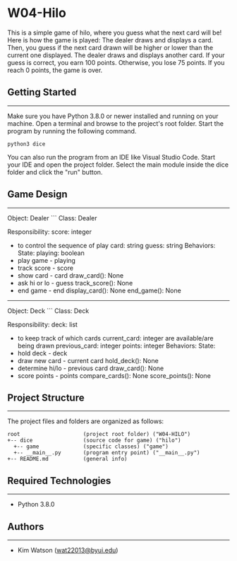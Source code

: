 # W04-Hilo
This is a simple game of hilo, where you guess what the next card will be! Here is how the game is played:
The dealer draws and displays a card. Then, you guess if the next card drawn will be higher or lower than the current one
displayed. The dealer draws and displays another card. If your guess is correct, you earn 100 points. Otherwise, you lose
75 points. If you reach 0 points, the game is over.

## Getting Started
---
Make sure you have Python 3.8.0 or newer installed and running on your machine. Open a terminal and 
browse to the project's root folder. Start the program by running the following command.
```
python3 dice 
```
You can also run the program from an IDE like Visual Studio Code. Start your IDE and open the 
project folder. Select the main module inside the dice folder and click the "run" button.

## Game Design
---
Object: Dealer                      ``` Class: Dealer

Responsibility:                         score: integer
- to control the sequence of play       card: string
                                        guess: string
Behaviors:          State:              playing: boolean
- play game         - playing
- track score       - score
- show card         - card              draw_card(): None
- ask hi or lo      - guess             track_score(): None
- end game          - end               display_card(): None
                                        end_game(): None

---
Object: Deck                        ``` Class: Deck

Responsibility:                         deck: list
- to keep track of which cards          current_card: integer
are available/are being drawn           previous_card: integer
                                        points: integer
Behaviors:          State:
- hold deck         - deck    
- draw new card     - current card      hold_deck(): None
- determine hi/lo   - previous card     draw_card(): None
- score points      - points            compare_cards(): None
                                        score_points(): None

## Project Structure
---
The project files and folders are organized as follows:
```
root                    (project root folder) ("W04-HILO")
+-- dice                (source code for game) ("hilo")
  +-- game              (specific classes) ("game")
  +-- __main__.py       (program entry point) ("__main__.py")
+-- README.md           (general info)
```

## Required Technologies
---
* Python 3.8.0

## Authors
---
* Kim Watson (wat22013@byui.edu)